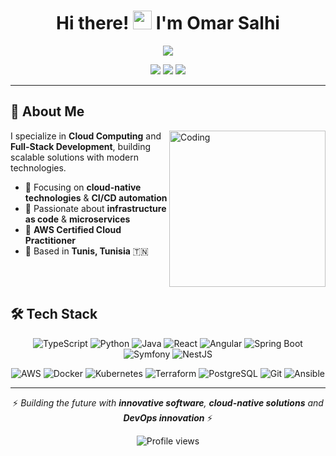 <div align="center">

# Hi there! <img src="https://raw.githubusercontent.com/MartinHeinz/MartinHeinz/master/wave.gif" width="30px" height="30px" /> I'm Omar Salhi

<img src="https://readme-typing-svg.herokuapp.com/?lines=Software+Engineer;DevOps+Engineer;Cloud+Enthusiast&font=Fira%20Code&center=true&width=380&height=50&color=f75c7e&vCenter=true&size=22&pause=1000">

<p align="center">
  <a href="https://linkedin.com/in/omar-salhi-84a620229"><img src="https://img.shields.io/badge/-LinkedIn-0077B5?style=for-the-badge&logo=linkedin&logoColor=white"/></a>
  <a href="mailto:omar.salhi.job@gmail.com"><img src="https://img.shields.io/badge/-Gmail-D14836?style=for-the-badge&logo=gmail&logoColor=white"/></a>
  <a href="https://github.com/omaromarsalhi"><img src="https://img.shields.io/badge/-GitHub-181717?style=for-the-badge&logo=github&logoColor=white"/></a>
</p>

---

</div>

## 💫 About Me

<img align="right" alt="Coding" width="250" src="https://cdn.dribbble.com/users/1162077/screenshots/3848914/programmer.gif">

I specialize in **Cloud Computing** and **Full-Stack Development**, building scalable solutions with modern technologies.

- 🔭 Focusing on **cloud-native technologies** & **CI/CD automation**
- 🌱 Passionate about **infrastructure as code** & **microservices**  
- 💼 **AWS Certified Cloud Practitioner**
- 📍 Based in **Tunis, Tunisia** 🇹🇳

<br clear="both"/>

## 🛠️ Tech Stack

<div align="center">

![TypeScript](https://img.shields.io/badge/TypeScript-007ACC?style=for-the-badge&logo=typescript&logoColor=white)
![Python](https://img.shields.io/badge/Python-3776AB?style=for-the-badge&logo=python&logoColor=white)
![Java](https://img.shields.io/badge/Java-ED8B00?style=for-the-badge&logo=openjdk&logoColor=white)
![React](https://img.shields.io/badge/React-20232A?style=for-the-badge&logo=react&logoColor=61DAFB)
![Angular](https://img.shields.io/badge/Angular-DD0031?style=for-the-badge&logo=angular&logoColor=white)
![Spring Boot](https://img.shields.io/badge/Spring_Boot-6DB33F?style=for-the-badge&logo=spring&logoColor=white)
![Symfony](https://img.shields.io/badge/Symfony-000000?style=for-the-badge&logo=symfony&logoColor=white)
![NestJS](https://img.shields.io/badge/nestjs-E0234E?style=for-the-badge&logo=nestjs&logoColor=white)

![AWS](https://img.shields.io/badge/AWS-232F3E?style=for-the-badge&logo=amazon-aws&logoColor=white)
![Docker](https://img.shields.io/badge/Docker-2496ED?style=for-the-badge&logo=docker&logoColor=white)
![Kubernetes](https://img.shields.io/badge/kubernetes-326ce5.svg?&style=for-the-badge&logo=kubernetes&logoColor=white)
![Terraform](https://img.shields.io/badge/Terraform-7B42BC?style=for-the-badge&logo=terraform&logoColor=white)
![PostgreSQL](https://img.shields.io/badge/PostgreSQL-316192?style=for-the-badge&logo=postgresql&logoColor=white)
![Git](https://img.shields.io/badge/Git-F05032?style=for-the-badge&logo=git&logoColor=white)
![Ansible](https://img.shields.io/badge/Ansible-EE0000?style=for-the-badge&logo=ansible&logoColor=white)

</div>


---

<div align="center">

⚡ *Building the future with **innovative software**, **cloud-native solutions** and **DevOps innovation*** ⚡

<img src="https://komarev.com/ghpvc/?username=omaromarsalhi&label=Profile%20views&color=0e75b6&style=flat" alt="Profile views" />

</div>
